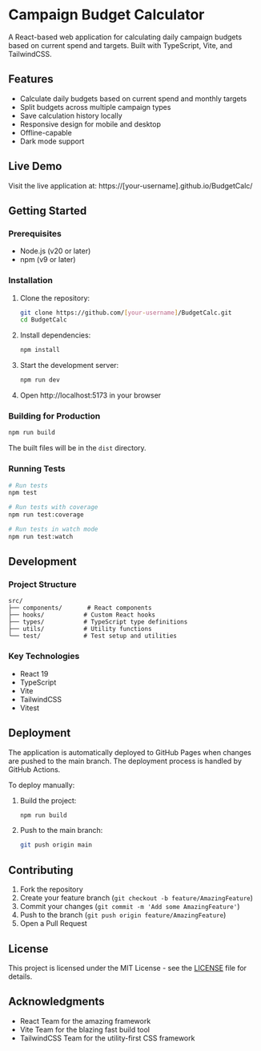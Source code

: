 # Campaign Budget Calculator

A React-based web application for calculating daily campaign budgets based on current spend and targets. Built with TypeScript, Vite, and TailwindCSS.

## Features

- Calculate daily budgets based on current spend and monthly targets
- Split budgets across multiple campaign types
- Save calculation history locally
- Responsive design for mobile and desktop
- Offline-capable
- Dark mode support

## Live Demo

Visit the live application at: https://[your-username].github.io/BudgetCalc/

## Getting Started

### Prerequisites

- Node.js (v20 or later)
- npm (v9 or later)

### Installation

1. Clone the repository:
   ```bash
   git clone https://github.com/[your-username]/BudgetCalc.git
   cd BudgetCalc
   ```

2. Install dependencies:
   ```bash
   npm install
   ```

3. Start the development server:
   ```bash
   npm run dev
   ```

4. Open http://localhost:5173 in your browser

### Building for Production

```bash
npm run build
```

The built files will be in the `dist` directory.

### Running Tests

```bash
# Run tests
npm test

# Run tests with coverage
npm run test:coverage

# Run tests in watch mode
npm run test:watch
```

## Development

### Project Structure

```
src/
├── components/       # React components
├── hooks/           # Custom React hooks
├── types/           # TypeScript type definitions
├── utils/           # Utility functions
└── test/            # Test setup and utilities
```

### Key Technologies

- React 19
- TypeScript
- Vite
- TailwindCSS
- Vitest

## Deployment

The application is automatically deployed to GitHub Pages when changes are pushed to the main branch. The deployment process is handled by GitHub Actions.

To deploy manually:

1. Build the project:
   ```bash
   npm run build
   ```

2. Push to the main branch:
   ```bash
   git push origin main
   ```

## Contributing

1. Fork the repository
2. Create your feature branch (`git checkout -b feature/AmazingFeature`)
3. Commit your changes (`git commit -m 'Add some AmazingFeature'`)
4. Push to the branch (`git push origin feature/AmazingFeature`)
5. Open a Pull Request

## License

This project is licensed under the MIT License - see the [LICENSE](LICENSE) file for details.

## Acknowledgments

- React Team for the amazing framework
- Vite Team for the blazing fast build tool
- TailwindCSS Team for the utility-first CSS framework
